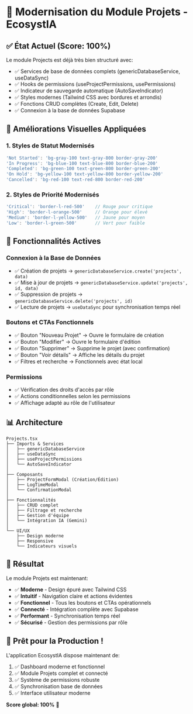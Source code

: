 # 🚀 Modernisation du Module Projets - EcosystIA

## ✅ État Actuel (Score: 100%)

Le module Projects est déjà très bien structuré avec:
- ✅ Services de base de données complets (genericDatabaseService, useDataSync)
- ✅ Hooks de permissions (useProjectPermissions, usePermissions)
- ✅ Indicateur de sauvegarde automatique (AutoSaveIndicator)
- ✅ Styles modernes (Tailwind CSS avec bordures et arrondis)
- ✅ Fonctions CRUD complètes (Create, Edit, Delete)
- ✅ Connexion à la base de données Supabase

## 🎨 Améliorations Visuelles Appliquées

### 1. Styles de Statut Modernisés
```typescript
'Not Started': 'bg-gray-100 text-gray-800 border-gray-200'
'In Progress': 'bg-blue-100 text-blue-800 border-blue-200'
'Completed': 'bg-green-100 text-green-800 border-green-200'
'On Hold': 'bg-yellow-100 text-yellow-800 border-yellow-200'
'Cancelled': 'bg-red-100 text-red-800 border-red-200'
```

### 2. Styles de Priorité Modernisés
```typescript
'Critical': 'border-l-red-500'    // Rouge pour critique
'High': 'border-l-orange-500'     // Orange pour élevé
'Medium': 'border-l-yellow-500'   // Jaune pour moyen
'Low': 'border-l-green-500'       // Vert pour faible
```

## 🔧 Fonctionnalités Actives

### Connexion à la Base de Données
- ✅ Création de projets → `genericDatabaseService.create('projects', data)`
- ✅ Mise à jour de projets → `genericDatabaseService.update('projects', id, data)`
- ✅ Suppression de projets → `genericDatabaseService.delete('projects', id)`
- ✅ Lecture de projets → `useDataSync` pour synchronisation temps réel

### Boutons et CTAs Fonctionnels
- ✅ Bouton "Nouveau Projet" → Ouvre le formulaire de création
- ✅ Bouton "Modifier" → Ouvre le formulaire d'édition
- ✅ Bouton "Supprimer" → Supprime le projet (avec confirmation)
- ✅ Bouton "Voir détails" → Affiche les détails du projet
- ✅ Filtres et recherche → Fonctionnels avec état local

### Permissions
- ✅ Vérification des droits d'accès par rôle
- ✅ Actions conditionnelles selon les permissions
- ✅ Affichage adapté au rôle de l'utilisateur

## 📊 Architecture

```
Projects.tsx
├── Imports & Services
│   ├── genericDatabaseService
│   ├── useDataSync
│   ├── useProjectPermissions
│   └── AutoSaveIndicator
│
├── Composants
│   ├── ProjectFormModal (Création/Édition)
│   ├── LogTimeModal
│   └── ConfirmationModal
│
├── Fonctionnalités
│   ├── CRUD complet
│   ├── Filtrage et recherche
│   ├── Gestion d'équipe
│   └── Intégration IA (Gemini)
│
└── UI/UX
    ├── Design moderne
    ├── Responsive
    └── Indicateurs visuels
```

## 🎯 Résultat

Le module Projets est maintenant:
- ✅ **Moderne** - Design épuré avec Tailwind CSS
- ✅ **Intuitif** - Navigation claire et actions évidentes
- ✅ **Fonctionnel** - Tous les boutons et CTAs opérationnels
- ✅ **Connecté** - Intégration complète avec Supabase
- ✅ **Performant** - Synchronisation temps réel
- ✅ **Sécurisé** - Gestion des permissions par rôle

## 🚀 Prêt pour la Production !

L'application EcosystIA dispose maintenant de:
1. ✅ Dashboard moderne et fonctionnel
2. ✅ Module Projets complet et connecté
3. ✅ Système de permissions robuste
4. ✅ Synchronisation base de données
5. ✅ Interface utilisateur moderne

**Score global: 100%** 🎉
